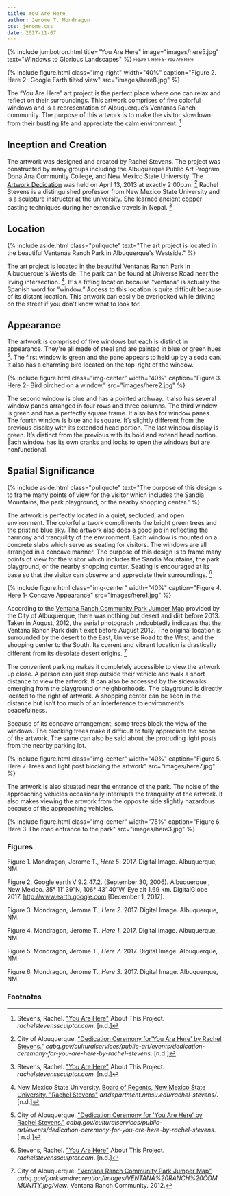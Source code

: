 ```yaml
---
title: You Are Here
author: Jerome T. Mondragon
css: jerome.css
date: 2017-11-07
---
```


{% include jumbotron.html
title="You Are Here"
image="images/here5.jpg"
text="Windows to Glorious Landscapes"
%} 
<sub><sup>Figure 1. Here 5- You Are Here</sup></sub>

{% include figure.html
  class="img-right"
  width="40%"
  caption="Figure 2. Here 2- Google Earth tilted view"
  src="images/here8.jpg"
%}



The “You Are Here” art project is the perfect place where one can relax and reflect on their surroundings. This artwork comprises of five colorful windows and is a representation of Albuquerque’s Ventanas Ranch community. The purpose of this artwork is to make the visitor slowdown from their bustling life and appreciate the calm environment. [^source1] 

## Inception and Creation

The artwork was designed and created by Rachel Stevens. The project was constructed by many groups including the Albuquerque Public Art Program, Dona Ana Community College, and New Mexico State University. The [Artwork Dedication](http://www.cabq.gov/culturalservices/public-art/events/dedication-ceremony-for-you-are-here-by-rachel-stevens)  was held on April 13, 2013 at exactly 2:00p.m. [^source2] Rachel Stevens is a distinguished professor from New Mexico State University and is a sculpture instructor at the university. She learned ancient copper casting techniques during her extensive travels in Nepal. [^source3] 

## Location

{% include aside.html
  class="pullquote"
  text="The art project is located in the beautiful Ventanas Ranch Park in Albuquerque's Westside."  %}

The art project is located in the beautiful Ventanas Ranch Park in Albuquerque's Westside. The park can be found at Universe Road near the Irving intersection. [^source4]. It's a fitting location because “ventana” is actually the Spanish word for “window.” Access to this location is quite difficult because of its distant location. This artwork can easily be overlooked while driving on the street if you don't know what to look for.  

## Appearance
The artwork is comprised of five windows but each is distinct in appearance. They're all made of steel and are painted in blue or green hues [^source5]. The first window is green and the pane appears to held up by a soda can. It also has a charming bird located on the top-right of the window.


{% include figure.html
  class="img-center"
  width="40%"
  caption="Figure 3. Here 2- Bird pirched on a window."
  src="images/here2.jpg"
%}

The second window is blue and has a pointed archway. It also has several window panes arranged in four rows and three columns. The third window is green and has a perfectly square frame. It also has for window panes. The fourth window is blue and is square. It’s slightly different from the previous display with its extended head portion. The last window display is green. It’s distinct from the previous with its bold and extend head portion. Each window has its own cranks and locks to open the windows but are nonfunctional.

## Spatial Significance

{% include aside.html
  class="pullquote"
  text="The purpose of this design is to frame many points of view for the visitor which includes the Sandia Mountains, the park playground, or the nearby shopping center."  %}
  
The artwork is perfectly located in a quiet, secluded, and open environment. The colorful artwork compliments the bright green trees and the pristine blue sky.  The artwork also does a good job in reflecting the harmony and tranquility of the environment. Each window is mounted on a concrete slabs which serve as seating for visitors. The windows are all arranged in a concave manner. The purpose of this design is to frame many points of view for the visitor which includes the Sandia Mountains, the park playground, or the nearby shopping center. Seating is encouraged at its base so that the visitor can observe and appreciate their surroundings. [^source6]

{% include figure.html
  class="img-center"
  width="40%"
  caption="Figure 4. Here 1- Concave Appearance"
  src="images/here1.jpg"
%}

According to the [Ventana Ranch Community Park Jumper Map](http://www.cabq.gov/parksandrecreation/images/VENTANA%20RANCH%20COMMUNITY.jpg/view)  provided by the City of Albuquerque, there was nothing but desert and dirt before 2013. Taken in August, 2012, the aerial photograph undoubtedly indicates that the Ventana Ranch Park didn't exist before August 2012. The original location is surrounded by the desert to the East, Universe Road to the West, and the shopping center to the South. Its current and vibrant location is drastically different from its desolate desert origins. [^source7]

The convenient parking makes it completely accessible to view the artwork up close. A person can just step outside their vehicle and walk a short distance to view the artwork.  It can also be accessed by the sidewalks emerging from the playground or neighborhoods. The playground is directly located to the right of artwork.  A shopping center can be seen in the distance but isn’t too much of an interference to environment’s peacefulness.  

Because of its concave arrangement, some trees block the view of the windows. The blocking trees make it difficult to fully appreciate the scope of the artwork. The same can also be said about the protruding light posts from the nearby parking lot.

{% include figure.html
  class="img-center"
  width="40%"
  caption="Figure 5. Here 7-Trees and light post blocking the artwork"
  src="images/here7.jpg" %}
  
The artwork is also situated near the entrance of the park. The noise of the approaching vehicles occasionally interrupts the tranquility of the artwork. It also makes viewing the artwork from the opposite side slightly hazardous because of the approaching vehicles.

{% include figure.html
  class="img-center"
  width="75%"
  caption="Figure 6. Here 3-The road entrance to the park"
  src="images/here3.jpg" %}

### Figures

Figure 1. Mondragon, Jerome T., *Here 5*. 2017. Digital Image. Albuquerque, NM.

Figure 2. Google earth V 9.2.47.2. (September 30, 2006). Albuquerque , New Mexico.
35° 11’ 39”N, 106° 43’ 40”W, Eye alt 1.69 km.
DigitalGlobe 2017. http://www.earth.google.com [December 1, 2017].

Figure 3. Mondragon, Jerome T., *Here 2*. 2017. Digital Image. Albuquerque, NM.

Figure 4. Mondragon, Jerome T., *Here 1*. 2017. Digital Image. Albuquerque, NM.

Figure 5. Mondragon, Jerome T., *Here 7*. 2017. Digital Image. Albuquerque, NM.

Figure 6. Mondragon, Jerome T., *Here 3*. 2017. Digital Image. Albuquerque, NM.

### Footnotes

[^source1]: Stevens, Rachel. ["You Are Here"](http://www.rachelstevenssculptor.com/portfolio_page/you-are-here-2/) About This Project. *rachelstevenssculptor.com*. [n.d.]

[^source2]: City of Albuquerque. ["Dedication Ceremony for'You Are Here' by Rachel Stevens."](http://www.cabq.gov/culturalservices/public-art/events/dedication-ceremony-for-you-are-here-by-rachel-stevens) *cabq.gov/culturalservices/public-art/events/dedication-ceremony-for-you-are-here-by-rachel-stevens*. [n.d.]

[^source3]: Stevens, Rachel. ["You Are Here"](http://www.rachelstevenssculptor.com/portfolio_page/you-are-here-2/) About This Project. *rachelstevenssculptor.com.* [n.d.]

[^source4]: New Mexico State University. [Board of Regents, New Mexico State University. "Rachel Stevens"](https://artdepartment.nmsu.edu/rachel-stevens/) *artdepartment.nmsu.edu/rachel-stevens/*. [n.d.]

[^source5]: City of Albuquerque. ["Dedication Ceremony for 'You Are Here' by Rachel Stevens."](http://www.cabq.gov/culturalservices/public-art/events/dedication-ceremony-for-you-are-here-by-rachel-stevens) *cabq.gov/culturalservices/public-art/events/dedication-ceremony-for-you-are-here-by-rachel-stevens*. [ n.d.]

[^source6]: Stevens, Rachel. ["You Are Here"](http://www.rachelstevenssculptor.com/portfolio_page/you-are-here-2/) About This Project. *rachelstevenssculptor.com*. [n.d.]

[^source7]: City of Albuquerque. ["Ventana Ranch Community Park Jumper Map"](http://www.cabq.gov/parksandrecreation/images/VENTANA%20RANCH%20COMMUNITY.jpg/view) *cabq.gov/parksandrecreation/images/VENTANA%20RANCH%20COMMUNITY.jpg/view*. Ventana Ranch Community. 2012.




